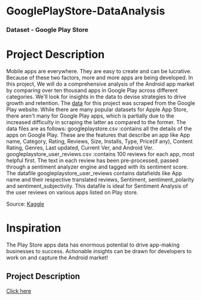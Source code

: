 # GooglePlayStore-DataAnalysis

### Dataset - Google Play Store 

# Project Description
Mobile apps are everywhere. They are easy to create and can be lucrative. Because of these two factors, more and more apps are being developed. In this project, We will do a comprehensive analysis of the Android app market by comparing over ten thousand apps in Google Play across different categories. We'll look for insights in the data to devise strategies to drive growth and retention. The [data](https://www.kaggle.com/datasets/lava18/google-play-store-apps) for this project was scraped from the Google Play website. While there are many popular datasets for Apple App Store, there aren't many for Google Play apps, which is partially due to the increased difficulty in scraping the latter as compared to the former. The data files are as follows:
googleplaystore.csv :contains all the details of the apps on Google Play. These are the features that describe an app like App name, Category, Rating, Reviews, Size, Installs, Type, Price(if any), Content Rating, Genres, Last updated, Current Ver, and Android Ver.
googleplaystore_user_reviews.csv :contains 100 reviews for each app, most helpful first. The text in each review has been pre-processed, passed through a sentiment analyzer engine and tagged with its sentiment score. The datafile googleplaystore_user_reviews contains datafields like App name and their respective translated reviews, Sentiment, sentiment_polarity and sentiment_subjectivity. This datafile is ideal for Sentiment Analysis of the user reviews on various apps listed on Play store.

Source: [Kaggle](https://www.kaggle.com/datasets/lava18/google-play-store-apps)

# Inspiration
The Play Store apps data has enormous potential to drive app-making businesses to success. Actionable insights can be drawn for developers to work on and capture the Android market!

## Project Description
[Click here](https://www.kaggle.com/datasets/lava18/google-play-store-apps)